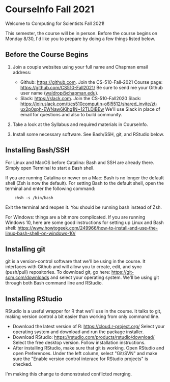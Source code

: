 # CourseInfo Fall 2021

Welcome to Computing for Scientists Fall 2021! 

This semester, the course will be in person. Before the course begins on Monday 8/30, I'd like you to prepare by doing a few things listed below. 

## Before the Course Begins

1. Join a couple websites using your full name and Chapman email address: 
    - Github: https://github.com. Join the CS-510-Fall-2021 Course page: https://github.com/CS510-Fall2021/ Be sure to send me your Github user name (waldrop@chapman.edu).
    - Slack: https://slack.com. Join the CS-510-Fall2020 Slack: https://join.slack.com/t/cs510computin-o6l5512/shared_invite/zt-ux2p0sph-EWNaw6Kjhg1N~12TLDIBEw We'll use Slack in place of email for questions and also to build community. 

2. Take a look at the Syllabus and required materials in CourseInfo. 
    
3. Install some necessary software. See Bash/SSH, git, and RStudio below. 

## Installing Bash/SSH

For Linux and MacOS before Catalina: Bash and SSH are already there. Simply open Terminal to start a Bash shell. 

If you are running Catalina or newer on a Mac: Bash is no longer the default shell (Zsh is now the default). For setting Bash to the default shell, open the terminal and enter the following command: 

        chsh -s /bin/bash

Exit the terminal and reopen it. You should be running bash instead of Zsh. 

For Windows: things are a bit more complicated. If you are running Windows 10, here are some good instructions for setting up Linux and Bash shell: https://www.howtogeek.com/249966/how-to-install-and-use-the-linux-bash-shell-on-windows-10/ 

## Installing git

git is a version-control software that we'll be using in the course. It interfaces with Github and will allow you to create, edit, and sync (push/pull) repositories. To download git, go here: https://git-scm.com/downloads and select your operating system. We'll be using git through both Bash command line and RStudio. 

## Installing RStudio 

RStudio is a useful wrapper for R that we'll use in the course. It talks to git, making version control a bit easier than working from only command line. 

- Download the latest version of R: https://cloud.r-project.org/ Select your operating system and download and run the package installer. 
- Download RStudio: https://rstudio.com/products/rstudio/download/ Select the free desktop version. Follow installation instructions. 
- After installing RStudio, make sure that git is working. Open RStudio and open Preferences. Under the left column, select "Git/SVN" and make sure the "Enable version control interace for RStudio projects" is checked. 
    
    
I'm making this change to demonstrated conflicted merging. 